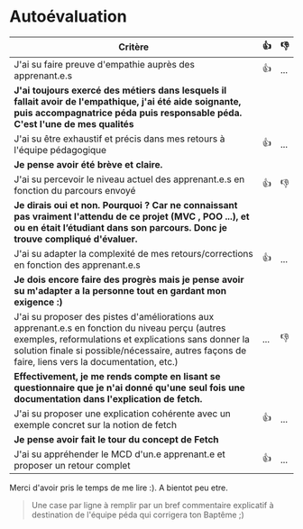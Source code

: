 # Autoévaluation

| Critère | 👍 | 👎 |
| ---------------- | ---------------- | ---------------- | 
| J'ai su faire preuve d'empathie auprès des apprenant.e.s | 👍 | ... |
| **J'ai toujours exercé des métiers dans lesquels il fallait avoir de l'empathique, j'ai été aide soignante, puis accompagnatrice péda puis responsable péda. C'est l'une de mes qualités**
| J'ai su être exhaustif et précis dans mes retours à l'équipe pédagogique | 👍 | ... |
| **Je pense avoir été brève et claire.**
| J'ai su percevoir le niveau actuel des apprenant.e.s en fonction du parcours envoyé | 👍 | 👎 |
| **Je dirais oui et non. Pourquoi ? Car ne connaissant pas vraiment l'attendu de ce projet (MVC , POO ...), et ou en était l’étudiant dans son parcours. Donc je trouve compliqué d'évaluer.**
| J'ai su adapter la complexité de mes retours/corrections en fonction des apprenant.e.s  |  👍  | ... |
| **Je dois encore faire des progrès mais je pense avoir su m'adapter a la personne tout en gardant mon exigence :)**
| J'ai su proposer des pistes d'améliorations aux apprenant.e.s en fonction du niveau perçu (autres exemples, reformulations et explications sans donner la solution finale si possible/nécessaire, autres façons de faire, liens vers la documentation, etc.) | ... |  👎  |
| **Effectivement, je me rends compte en lisant se questionnaire que je n'ai donné qu'une seul fois une documentation dans l'explication de fetch.**
| J'ai su proposer une explication cohérente avec un exemple concret sur la notion de fetch |  👍  | ... |
| **Je pense avoir fait le tour du concept de Fetch**
| J'ai su appréhender le MCD d'un.e apprenant.e et proposer un retour complet |  👍  | ... |

Merci d'avoir pris le temps de me lire :). A bientot peu etre.

> Une case par ligne à remplir par un bref commentaire explicatif à destination de l'équipe péda qui corrigera ton Baptême ;)
